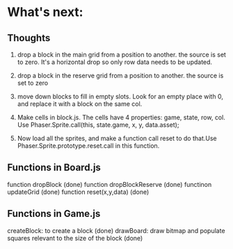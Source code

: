 # What's next:


## Thoughts
1. drop a block in the main grid from a position to another. the source is set to zero. It's a horizontal drop so only row data needs to be updated.

2. drop a block in the reserve grid from a position to another. the source is set to zero

3. move down blocks to fill in empty slots. Look for an empty place with 0, and replace it with a block on the same col.

4. Make cells in block.js. The cells have 4 properties: game, state, row, col.
Use Phaser.Sprite.call(this, state.game, x, y, data.asset);

5. Now load all the sprites, and make a function call reset to do that.Use Phaser.Sprite.prototype.reset.call in this function.



## Functions in Board.js
function dropBlock (done)
function dropBlockReserve  (done)
functinon updateGrid (done)
function reset(x,y,data) (done)


## Functions in Game.js
createBlock: to create a block (done)
drawBoard: draw bitmap and populate squares relevant to the size of the block (done)





